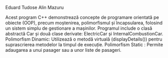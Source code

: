 Eduard Tudose
Alin Mazuru 

Acest program C++ demonstrează concepte de programare orientată pe obiecte (OOP), precum moștenirea, polimorfismul și încapsularea, folosind un sistem simplu de gestionare a mașinilor. 
Programul include o clasă abstractă Car și două clase derivate: ElectricCar și InternalCombustionCar.
Polimorfism Dinamic: Utilizează o metodă virtuală (displayDetails()) pentru suprascrierea metodelor la timpul de execuție.
Polimorfism Static : Permite adaugarea a unui pasager sau a unor liste de pasageri.

